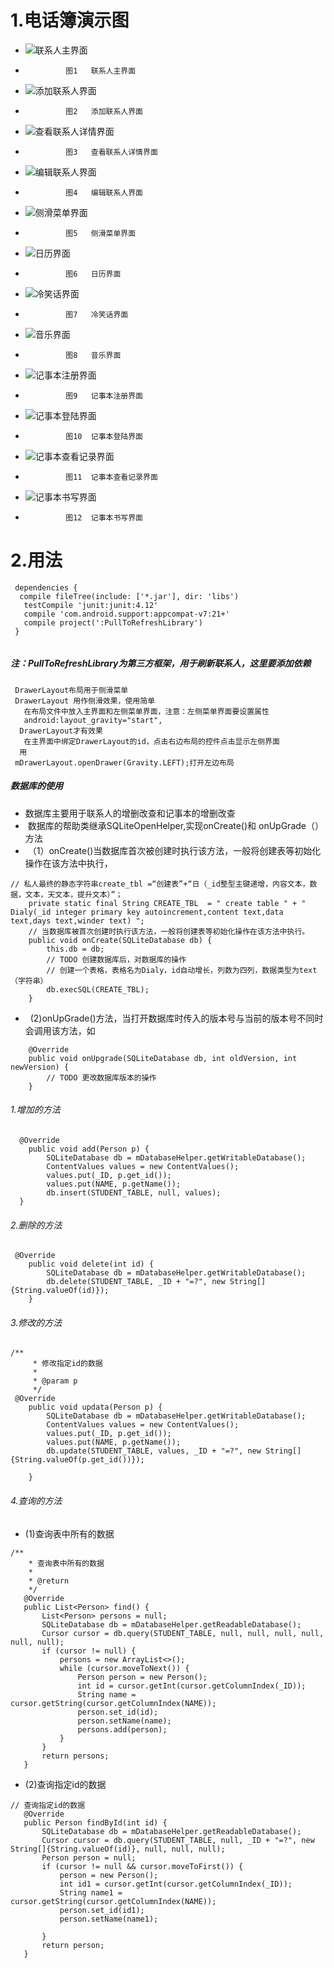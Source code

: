 # 1.电话簿演示图
- ![联系人主界面](https://github.com/ly931126/MyContacts/blob/master/picture/%E8%81%94%E7%B3%BB%E4%BA%BA%E4%B8%BB%E7%95%8C%E9%9D%A2.png)
 -              图1   联系人主界面
- ![添加联系人界面](https://github.com/ly931126/MyContacts/blob/master/picture/%E6%B7%BB%E5%8A%A0%E8%81%94%E7%B3%BB%E4%BA%BA%E7%95%8C%E9%9D%A2.png)
 -              图2   添加联系人界面
- ![查看联系人详情界面](https://github.com/ly931126/MyContacts/blob/master/picture/%E6%9F%A5%E7%9C%8B%E8%81%94%E7%B3%BB%E4%BA%BA%E8%AF%A6%E7%BB%86%E4%BF%A1%E6%81%AF.png)
 -              图3   查看联系人详情界面
- ![编辑联系人界面](https://github.com/ly931126/MyContacts/blob/master/picture/%E7%BC%96%E8%BE%91%E8%81%94%E7%B3%BB%E4%BA%BA%E7%95%8C%E9%9D%A2.png)
 -              图4   编辑联系人界面
- ![侧滑菜单界面](https://github.com/ly931126/MyContacts/blob/master/picture/%E4%BE%A7%E6%BB%91%E8%8F%9C%E5%8D%95%E7%95%8C%E9%9D%A2.png)
 -              图5   侧滑菜单界面
- ![日历界面](https://github.com/ly931126/MyContacts/blob/master/picture/%E6%97%A5%E5%8E%86%E7%95%8C%E9%9D%A2.png)
 -              图6   日历界面
- ![冷笑话界面](https://github.com/ly931126/MyContacts/blob/master/picture/%E6%97%A5%E5%8E%86%E7%95%8C%E9%9D%A2.png)
 -              图7   冷笑话界面
- ![音乐界面](https://github.com/ly931126/MyContacts/blob/master/picture/%E9%9F%B3%E4%B9%90%E7%95%8C%E9%9D%A2.png)
 -              图8   音乐界面
- ![记事本注册界面](https://github.com/ly931126/MyContacts/blob/master/picture/%E8%AE%B0%E4%BA%8B%E6%9C%AC%E6%B3%A8%E5%86%8C%E7%95%8C%E9%9D%A2.png)
 -              图9   记事本注册界面
- ![记事本登陆界面](https://github.com/ly931126/MyContacts/blob/master/picture/%E8%AE%B0%E4%BA%8B%E6%9C%AC%E6%B3%A8%E5%86%8C%E7%95%8C%E9%9D%A2.png)
 -              图10  记事本登陆界面
- ![记事本查看记录界面](https://github.com/ly931126/MyContacts/blob/master/picture/%E8%AE%B0%E4%BA%8B%E6%9C%AC%E8%AE%B0%E5%BD%95%E7%95%8C%E9%9D%A2.png)
 -              图11  记事本查看记录界面
- ![记事本书写界面](https://github.com/ly931126/MyContacts/blob/master/picture/%E8%AE%B0%E4%BA%8B%E6%9C%AC%E4%B9%A6%E5%86%99%E7%95%8C%E9%9D%A2.png)
 -              图12  记事本书写界面
 
 # 2.用法
```
 dependencies {
  compile fileTree(include: ['*.jar'], dir: 'libs')
   testCompile 'junit:junit:4.12'
   compile 'com.android.support:appcompat-v7:21+'
   compile project(':PullToRefreshLibrary')
 }
 
 ```
#####  注：PullToRefreshLibrary为第三方框架，用于刷新联系人，这里要添加依赖
```
 DrawerLayout布局用于侧滑菜单
 DrawerLayout 用作侧滑效果，使用简单
   在布局文件中放入主界面和左侧菜单界面，注意：左侧菜单界面要设置属性
   android:layout_gravity="start",
  DrawerLayout才有效果
   在主界面中绑定DrawerLayout的id，点击右边布局的控件点击显示左侧界面
  用
 mDrawerLayout.openDrawer(Gravity.LEFT);打开左边布局
```
#####  数据库的使用
-  数据库主要用于联系人的增删改查和记事本的增删改查
-  数据库的帮助类继承SQLiteOpenHelper,实现onCreate()和 onUpGrade（）方法
-  （1）onCreate()当数据库首次被创建时执行该方法，一般将创建表等初始化操作在该方法中执行，
```
// 私人最终的静态字符串create_tbl =“创建表”+“日（_id整型主键递增，内容文本，数据，文本，天文本，提升文本）”；
	private static final String	CREATE_TBL	= " create table " + " Dialy(_id integer primary key autoincrement,content text,data text,days text,winder text) ";
	// 当数据库被首次创建时执行该方法，一般将创建表等初始化操作在该方法中执行。
	public void onCreate(SQLiteDatabase db) {
		this.db = db;
		// TODO 创建数据库后，对数据库的操作
		// 创建一个表格，表格名为Dialy，id自动增长，列数为四列，数据类型为text（字符串）
		db.execSQL(CREATE_TBL);
	}
```
-   (2)onUpGrade()方法，当打开数据库时传入的版本号与当前的版本号不同时会调用该方法，如
```
	@Override
	public void onUpgrade(SQLiteDatabase db, int oldVersion, int newVersion) {
		// TODO 更改数据库版本的操作
	}
```
 
###### 1.增加的方法
```
  @Override
	public void add(Person p) {
		SQLiteDatabase db = mDatabaseHelper.getWritableDatabase();
		ContentValues values = new ContentValues();
		values.put(_ID, p.get_id());
		values.put(NAME, p.getName());
		db.insert(STUDENT_TABLE, null, values);
  }
  ```
 
######  2.删除的方法
```
 @Override
	public void delete(int id) {
		SQLiteDatabase db = mDatabaseHelper.getWritableDatabase();
		db.delete(STUDENT_TABLE, _ID + "=?", new String[]{String.valueOf(id)});
	}
```
 
###### 3.修改的方法
``` 
/**
	 * 修改指定id的数据
	 * 
	 * @param p
	 */
 @Override
 	public void updata(Person p) {
 		SQLiteDatabase db = mDatabaseHelper.getWritableDatabase();
		ContentValues values = new ContentValues();
 		values.put(_ID, p.get_id());
 		values.put(NAME, p.getName());
		db.update(STUDENT_TABLE, values, _ID + "=?", new String[]{String.valueOf(p.get_id())});
		
	}
```
 
######  4.查询的方法
-   (1)查询表中所有的数据
 ```
 /**
	 * 查询表中所有的数据
	 * 
	 * @return
	 */
  	@Override
  	public List<Person> find() {
  		List<Person> persons = null;
  		SQLiteDatabase db = mDatabaseHelper.getReadableDatabase();
  		Cursor cursor = db.query(STUDENT_TABLE, null, null, null, null, null, null);
 		if (cursor != null) {
  			persons = new ArrayList<>();
  			while (cursor.moveToNext()) {
 				Person person = new Person();
  				int id = cursor.getInt(cursor.getColumnIndex(_ID));
  				String name = cursor.getString(cursor.getColumnIndex(NAME));
  				person.set_id(id);
  				person.setName(name);
  				persons.add(person);
  			}
  		}
 		return persons;
	}
 ```
-   (2)查询指定id的数据
 ```  
 // 查询指定id的数据
 	@Override
 	public Person findById(int id) {
 		SQLiteDatabase db = mDatabaseHelper.getReadableDatabase();
 		Cursor cursor = db.query(STUDENT_TABLE, null, _ID + "=?", new String[]{String.valueOf(id)}, null, null, null);
 		Person person = null;
 		if (cursor != null && cursor.moveToFirst()) {
 			person = new Person();
 			int id1 = cursor.getInt(cursor.getColumnIndex(_ID));
 			String name1 = cursor.getString(cursor.getColumnIndex(NAME));
 			person.set_id(id1);
 			person.setName(name1);
			
 		}
 		return person;
 	}
```
 
 
